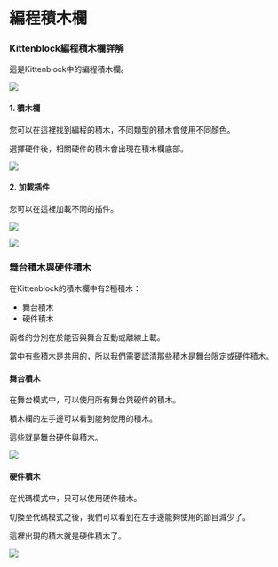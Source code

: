 # 編程積木欄

### Kittenblock編程積木欄詳解

這是Kittenblock中的編程積木欄。

![](https://kittenbothk.readthedocs.io/en/latest/\_images/block11.png)

#### 1. 積木欄

您可以在這裡找到編程的積木，不同類型的積木會使用不同顏色。

選擇硬件後，相關硬件的積木會出現在積木欄底部。

![](https://kittenbothk.readthedocs.io/en/latest/\_images/block2.png)

#### 2. 加載插件

您可以在這裡加載不同的插件。

![](https://kittenbothk.readthedocs.io/en/latest/\_images/block3.png)

![](https://kittenbothk.readthedocs.io/en/latest/\_images/block4.png)

### 舞台積木與硬件積木

在Kittenblock的積木欄中有2種積木：

* 舞台積木
* 硬件積木

兩者的分別在於能否與舞台互動或離線上載。

當中有些積木是共用的，所以我們需要認清那些積木是舞台限定或硬件積木。

#### 舞台積木

在舞台模式中，可以使用所有舞台與硬件的積木。

積木欄的左手邊可以看到能夠使用的積木。

這些就是舞台硬件與積木。

![](https://kittenbothk.readthedocs.io/en/latest/\_images/block5.png)

#### 硬件積木

在代碼模式中，只可以使用硬件積木。

切換至代碼模式之後，我們可以看到在左手邊能夠使用的節目減少了。

這裡出現的積木就是硬件積木了。

![](https://kittenbothk.readthedocs.io/en/latest/\_images/block6.png)
